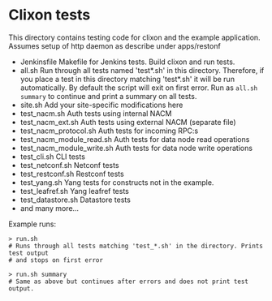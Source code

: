 # Clixon tests

This directory contains testing code for clixon and the example
application. Assumes setup of http daemon as describe under apps/restonf
- Jenkinsfile       Makefile for Jenkins tests. Build clixon and run tests.
- all.sh            Run through all tests named 'test*.sh' in this directory. Therefore, if you place a test in this directory matching 'test*.sh' it will be run automatically. By default the script will exit on first error. Run as `all.sh summary` to continue and print a summary on all tests.
- site.sh           Add your site-specific modifications here
- test_nacm.sh      Auth tests using internal NACM
- test_nacm_ext.sh  Auth tests using external NACM (separate file)
- test_nacm_protocol.sh  Auth tests for incoming RPC:s
- test_nacm_module_read.sh  Auth tests for data node read operations
- test_nacm_module_write.sh  Auth tests for data node write operations
- test_cli.sh       CLI tests
- test_netconf.sh   Netconf tests
- test_restconf.sh  Restconf tests
- test_yang.sh      Yang tests for constructs not in the example.
- test_leafref.sh   Yang leafref tests
- test_datastore.sh Datastore tests
- and many more...

Example runs:
```
> run.sh
# Runs through all tests matching 'test_*.sh' in the directory. Prints test output
# and stops on first error

> run.sh summary
# Same as above but continues after errors and does not print test output.
```


